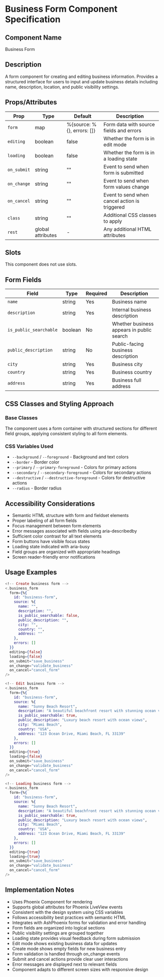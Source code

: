 # Business Form Component Specification

## Component Name
Business Form

## Description
A form component for creating and editing business information. Provides a structured interface for users to input and update business details including name, description, location, and public visibility settings.

## Props/Attributes
| Prop | Type | Default | Description |
|------|------|---------|-------------|
| `form` | map | %{source: %{}, errors: []} | Form data with source fields and errors |
| `editing` | boolean | false | Whether the form is in edit mode |
| `loading` | boolean | false | Whether the form is in a loading state |
| `on_submit` | string | "" | Event to send when form is submitted |
| `on_change` | string | "" | Event to send when form values change |
| `on_cancel` | string | "" | Event to send when cancel action is triggered |
| `class` | string | "" | Additional CSS classes to apply |
| `rest` | global attributes | - | Any additional HTML attributes |

## Slots
This component does not use slots.

## Form Fields
| Field | Type | Required | Description |
|-------|------|----------|-------------|
| `name` | string | Yes | Business name |
| `description` | string | Yes | Internal business description |
| `is_public_searchable` | boolean | No | Whether business appears in public search |
| `public_description` | string | No | Public-facing business description |
| `city` | string | Yes | Business city |
| `country` | string | Yes | Business country |
| `address` | string | Yes | Business full address |

## CSS Classes and Styling Approach
### Base Classes
The component uses a form container with structured sections for different field groups, applying consistent styling to all form elements.

### CSS Variables Used
- `--background` / `--foreground` - Background and text colors
- `--border` - Border color
- `--primary` / `--primary-foreground` - Colors for primary actions
- `--secondary` / `--secondary-foreground` - Colors for secondary actions
- `--destructive` / `--destructive-foreground` - Colors for destructive actions
- `--radius` - Border radius

## Accessibility Considerations
- Semantic HTML structure with form and fieldset elements
- Proper labeling of all form fields
- Focus management between form elements
- Error messages associated with fields using aria-describedby
- Sufficient color contrast for all text elements
- Form buttons have visible focus states
- Loading state indicated with aria-busy
- Field groups are organized with appropriate headings
- Screen reader-friendly error notifications

## Usage Examples
```heex
<!-- Create business form -->
<.business_form
  form={%{
    id: "business-form",
    source: %{
      name: "",
      description: "",
      is_public_searchable: false,
      public_description: "",
      city: "",
      country: "",
      address: ""
    },
    errors: []
  }}
  editing={false}
  loading={false}
  on_submit="save_business"
  on_change="validate_business"
  on_cancel="cancel_form"
/>

<!-- Edit business form -->
<.business_form
  form={%{
    id: "business-form",
    source: %{
      name: "Sunny Beach Resort",
      description: "A beautiful beachfront resort with stunning ocean views and world-class amenities.",
      is_public_searchable: true,
      public_description: "Luxury beach resort with ocean views",
      city: "Miami Beach",
      country: "USA",
      address: "123 Ocean Drive, Miami Beach, FL 33139"
    },
    errors: []
  }}
  editing={true}
  loading={false}
  on_submit="save_business"
  on_change="validate_business"
  on_cancel="cancel_form"
/>

<!-- Loading business form -->
<.business_form
  form={%{
    id: "business-form",
    source: %{
      name: "Sunny Beach Resort",
      description: "A beautiful beachfront resort with stunning ocean views and world-class amenities.",
      is_public_searchable: true,
      public_description: "Luxury beach resort with ocean views",
      city: "Miami Beach",
      country: "USA",
      address: "123 Ocean Drive, Miami Beach, FL 33139"
    },
    errors: []
  }}
  editing={true}
  loading={true}
  on_submit="save_business"
  on_change="validate_business"
  on_cancel="cancel_form"
/>
```

## Implementation Notes
- Uses Phoenix Component for rendering
- Supports global attributes for Phoenix LiveView events
- Consistent with the design system using CSS variables
- Follows accessibility best practices with semantic HTML
- Integrates with AshPhoenix forms for validation and error handling
- Form fields are organized into logical sections
- Public visibility settings are grouped together
- Loading state provides visual feedback during form submission
- Edit mode shows existing business data for updates
- Create mode shows empty fields for new business entry
- Form validation is handled through on_change events
- Submit and cancel actions provide clear user interactions
- Error messages are displayed next to relevant fields
- Component adapts to different screen sizes with responsive design